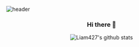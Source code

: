 ![header](https://capsule-render.vercel.app/api?type=wave&color=auto&height=300&section=header&text=byeongwook%20You%20:rocket:&fontSize=50)

<div align="center">
  
  ### Hi there 👋
  ![Liam427's github stats](https://github-readme-stats.vercel.app/api?username=Liam427&show_icons=true&theme=buefy&count_private=true)
  
</div>
<!--
**Liam427/Liam427** is a ✨ _special_ ✨ repository because its `README.md` (this file) appears on your GitHub profile.

Here are some ideas to get you started:

- 🔭 I’m currently working on ...
- 🌱 I’m currently learning ...
- 👯 I’m looking to collaborate on ...
- 🤔 I’m looking for help with ...
- 💬 Ask me about ...
- 📫 How to reach me: ...
- 😄 Pronouns: ...
- ⚡ Fun fact: ...
-->
